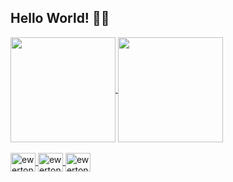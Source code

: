 ## Hello World! 🖖🏼
<a href="https://github.com/EwertonVictor/github-readme-stats">
<div>
  <img height="168" align="center" src="https://github-readme-stats.vercel.app/api?username=EwertonVictor&theme=dark&show_icons=true"/>
  <img height="168" align="center" src="https://github-readme-stats.vercel.app/api/top-langs/?username=EwertonVictor&theme=dark&layout=compact"/>
</div>
<div style="display: inline_block"><br>
  <img align="center" alt="ewerton-js" height="30" width="40" src="https://cdn.jsdelivr.net/gh/devicons/devicon/icons/javascript/javascript-original.svg" />
  <img align="center" alt="ewerton-html" height="30" width="40" src="https://cdn.jsdelivr.net/gh/devicons/devicon/icons/html5/html5-original.svg" />
  <img align="center" alt="ewerton-css" height="30" width="40" src="https://cdn.jsdelivr.net/gh/devicons/devicon/icons/css3/css3-original.svg"/>
</div>
